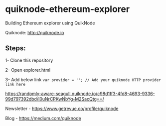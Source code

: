 # quiknode-ethereum-explorer
Building Ethereum explorer using QuikNode

Quiknode: http://quiknode.io

## Steps:

1- Clone this repository

2- Open explorer.html

3- Add below link `var provider = ''; // Add your quiknode HTTP provider link here`

https://randomly-aware-seagull.quiknode.io/c98d1ff3-4fd8-4693-9336-99d797392dbd/I0uNrCPKwNbYg-M2SacQtg==/

Newsletter - https://www.getrevue.co/profile/quiknode

Blog - https://medium.com/quiknode

